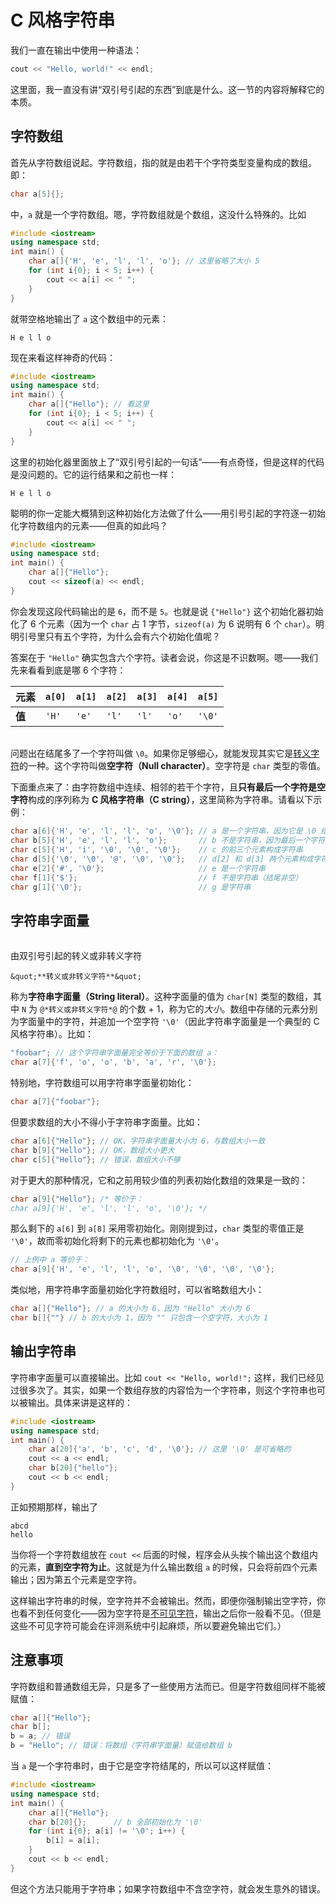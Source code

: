 # C 风格字符串

我们一直在输出中使用一种语法：
```cpp
cout << "Hello, world!" << endl;
```
这里面，我一直没有讲“双引号引起的东西”到底是什么。这一节的内容将解释它的本质。

## 字符数组

首先从字符数组说起。字符数组，指的就是由若干个字符类型变量构成的数组。即：
```cpp
char a[5]{};
```
中，`a` 就是一个字符数组。嗯，字符数组就是个数组，这没什么特殊的。比如
```CPP
#include <iostream>
using namespace std;
int main() {
    char a[]{'H', 'e', 'l', 'l', 'o'}; // 这里省略了大小 5
    for (int i{0}; i < 5; i++) {
        cout << a[i] << " ";
    }
}
```
就带空格地输出了 `a` 这个数组中的元素：
```io
H e l l o 
```
现在来看这样神奇的代码：
```CPP
#include <iostream>
using namespace std;
int main() {
    char a[]{"Hello"}; // 看这里
    for (int i{0}; i < 5; i++) {
        cout << a[i] << " ";
    }
}
```
这里的初始化器里面放上了“双引号引起的一句话”——有点奇怪，但是这样的代码是没问题的。它的运行结果和之前也一样：
```io
H e l l o 
```
聪明的你一定能大概猜到这种初始化方法做了什么——用引号引起的字符逐一初始化字符数组内的元素——但真的如此吗？
```CPP
#include <iostream>
using namespace std;
int main() {
    char a[]{"Hello"};
    cout << sizeof(a) << endl;
}
```
你会发现这段代码输出的是 `6`，而不是 `5`。也就是说 `{"Hello"}` 这个初始化器初始化了 6 个元素（因为一个 `char` 占 1 字节，`sizeof(a)` 为 6 说明有 6 个 `char`）。明明引号里只有五个字符，为什么会有六个初始化值呢？

答案在于 `"Hello"` 确实包含六个字符。读者会说，你这是不识数啊。嗯——我们先来看看到底是哪 6 个字符：

| **元素** | `a[0]` | `a[1]` | `a[2]` | `a[3]` | `a[4]` | `a[5]` |
| -------- | ------ | ------ | ------ | ------ | ------ | ------ |
| **值**   | `'H'`  | `'e'`  | `'l'`  | `'l'`  | `'o'`  | `'\0'` |

<h6 id="idx_空字符"></h6>
<h6 id="idx_C+风格字符串"></h6>

问题出在结尾多了一个字符叫做 `\0`。如果你足够细心，就能发现其实它是[转义字符](/ch02/part1/type_system/character_type.md#idx_转义字符)的一种。这个字符叫做**空字符（Null character）**。空字符是 `char` 类型的零值。

下面重点来了：由字符数组中连续、相邻的若干个字符，且**只有最后一个字符是空字符**构成的序列称为 **C 风格字符串（C string）**，这里简称为字符串。请看以下示例：
```cpp
char a[6]{'H', 'e', 'l', 'l', 'o', '\0'}; // a 是一个字符串，因为它是 \0 结尾的
char b[5]{'H', 'e', 'l', 'l', 'o'};       // b 不是字符串，因为最后一个字符非空
char c[5]{'H', 'i', '\0', '\0', '\0'};    // c 的前三个元素构成字符串
char d[5]{'\0', '\0', '@', '\0', '\0'};   // d[2] 和 d[3] 两个元素构成字符串
char e[2]{'#', '\0'};                     // e 是一个字符串
char f[1]{'$'};                           // f 不是字符串（结尾非空）
char g[1]{'\0'};                          // g 是字符串
```
## 字符串字面量

<h6 id="idx_字符串字面量"></h6>

由双引号引起的转义或非转义字符
```sdsc
&quot;**转义或非转义字符**&quot;
```
称为**字符串字面量（String literal）**。这种字面量的值为 `char[N]` 类型的数组，其中 `N` 为 `@*转义或非转义字符*@` 的个数 + 1，称为它的*大小*。数组中存储的元素分别为字面量中的字符，并追加一个空字符 `'\0'`（因此字符串字面量是一个典型的 C 风格字符串）。比如：
```cpp
"foobar"; // 这个字符串字面量完全等价于下面的数组 a：
char a[7]{'f', 'o', 'o', 'b', 'a', 'r', '\0'};
```

特别地，字符数组可以用字符串字面量初始化：
```cpp
char a[7]{"foobar"};
```
但要求数组的大小不得小于字符串字面量。比如：
```cpp
char a[6]{"Hello"}; // OK，字符串字面量大小为 6，与数组大小一致
char b[9]{"Hello"}; // OK，数组大小更大
char c[5]{"Hello"}; // 错误，数组大小不够
```
对于更大的那种情况，它和之前用较少值的列表初始化数组的效果是一致的：
```cpp
char a[9]{"Hello"}; /* 等价于：
char a[9]{'H', 'e', 'l', 'l', 'o', '\0'}; */
```
那么剩下的 `a[6]` 到 `a[8]` 采用零初始化。刚刚提到过，`char` 类型的零值正是 `'\0'`，故而零初始化将剩下的元素也都初始化为 `'\0'`。
```cpp
// 上例中 a 等价于：
char a[9]{'H', 'e', 'l', 'l', 'o', '\0', '\0', '\0', '\0'}; 
```

类似地，用字符串字面量初始化字符数组时，可以省略数组大小：
```cpp
char a[]{"Hello"}; // a 的大小为 6，因为 "Hello" 大小为 6
char b[]{""} // b 的大小为 1，因为 "" 只包含一个空字符，大小为 1
```
## 输出字符串

字符串字面量可以直接输出。比如 `cout << "Hello, world!";` 这样，我们已经见过很多次了。其实，如果一个数组存放的内容恰为一个字符串，则这个字符串也可以被输出。具体来讲是这样的：
```CPP
#include <iostream>
using namespace std;
int main() {
    char a[20]{'a', 'b', 'c', 'd', '\0'}; // 这里 '\0' 是可省略的
    cout << a << endl;
    char b[20]{"hello"};
    cout << b << endl;
}
```

正如预期那样，输出了
```io
abcd
hello
```
当你将一个字符数组放在 `cout <<` 后面的时候，程序会从头挨个输出这个数组内的元素，**直到空字符为止**。这就是为什么输出数组 `a` 的时候，只会将前四个元素输出；因为第五个元素是空字符。

这样输出字符串的时候，空字符并不会被输出。然而，即便你强制输出空字符，你也看不到任何变化——因为空字符是[不可见字符](/ch02/part1/type_system/character_type.md#idx_不可见字符)，输出之后你一般看不见。（但是这些不可见字符可能会在评测系统中引起麻烦，所以要避免输出它们。）

## 注意事项

字符数组和普通数组无异，只是多了一些使用方法而已。但是字符数组同样不能被赋值：
```cpp
char a[]{"Hello"};
char b[];
b = a; // 错误
b = "Hello"; // 错误：将数组（字符串字面量）赋值给数组 b
```
当 `a` 是一个字符串时，由于它是空字符结尾的，所以可以这样赋值：
```CPP
#include <iostream>
using namespace std;
int main() {
    char a[]{"Hello"};
    char b[20]{};      // b 全部初始化为 '\0'
    for (int i{0}; a[i] != '\0'; i++) {
        b[i] = a[i];
    }
    cout << b << endl;
}
```
但这个方法只能用于字符串；如果字符数组中不含空字符，就会发生意外的错误。